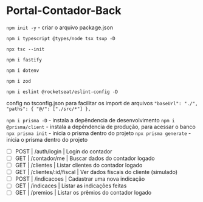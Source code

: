 # Portal-Contador-Back

``npm init -y`` - criar o arquivo package.json

``npm i typescript @types/node tsx tsup -D``

``npx tsc --init``

``npm i fastify``

``npm i dotenv``

``npm i zod``

``npm i eslint @rocketseat/eslint-config -D``


config no tsconfig.json para facilitar os import de arquivos
``"baseUrl": "./",
"paths": {
	"@/": ["./src/*"]
},``

``npm i prisma -D`` - instala a depêndencia de desenvolvimento
``npm i @prisma/client`` - instala a depêndencia de produção, para acessar o banco
``npx prisma init`` - inicia o prisma dentro do projeto
``npx prisma generate`` - inicia o prisma dentro do projeto


- [ ] POST | /auth/login | Login do contador
- [ ] GET | /contador/me | Buscar dados do contador logado
- [ ] GET | /clientes | Listar clientes do contador logado
- [ ] GET | /clientes/:id/fiscal | Ver dados fiscais do cliente (simulado)
- [ ] POST | /indicacoes | Cadastrar uma nova indicação
- [ ] GET | /indicaces | Listar as indicações feitas
- [ ] GET | /premios | Listar os prêmios do contador logado
